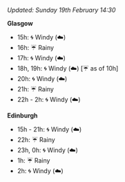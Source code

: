 *Updated: Sunday 19th February 14:30*

**Glasgow**

* 15h: :cyclone: Windy (:cloud:)
* 16h: :umbrella: Rainy
* 17h: :cyclone: Windy (:cloud:)
* 18h, 19h: :cyclone: Windy (:cloud:) [:umbrella: as of 10h]
* 20h: :cyclone: Windy (:cloud:)
* 21h: :umbrella: Rainy
* 22h - 2h: :cyclone: Windy (:cloud:)

**Edinburgh**

* 15h - 21h: :cyclone: Windy (:cloud:)
* 22h: :umbrella: Rainy
* 23h, 0h: :cyclone: Windy (:cloud:)
* 1h: :umbrella: Rainy
* 2h: :cyclone: Windy (:cloud:)

